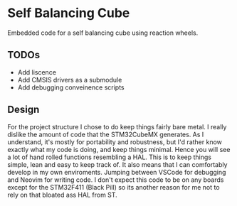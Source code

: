 # Self Balancing Cube
Embedded code for a self balancing cube using reaction wheels.

## TODOs
- Add liscence
- Add CMSIS drivers as a submodule
- Add debugging conveinence scripts

## Design
For the project structure I chose to do keep things fairly bare metal. I really dislike the amount of code that the STM32CubeMX generates. As I understand, it's mostly for portability and robustness, but I'd rather know exactly what my code is doing, and keep things minimal. Hence you will see a lot of hand rolled functions resembling a HAL. This is to keep things simple, lean and easy to keep track of. It also means that I can comfortably develop in my own enviroments. Jumping between VSCode for debugging and Neovim for writing code. I don't expect this code to be on any boards except for the STM32F411 (Black Pill) so its another reason for me not to rely on that bloated ass HAL from ST. 
